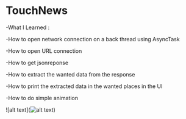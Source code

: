# TouchNews 

-What I Learned :

-How to open network connection on a back thread using AsyncTask

-How to open URL connection

-How to get jsonreponse

-How to extract the wanted data from the response

-How to print the extracted data in the wanted places in the UI

-How to do simple animation


![alt text](![alt text](http://url/to/img.png))

